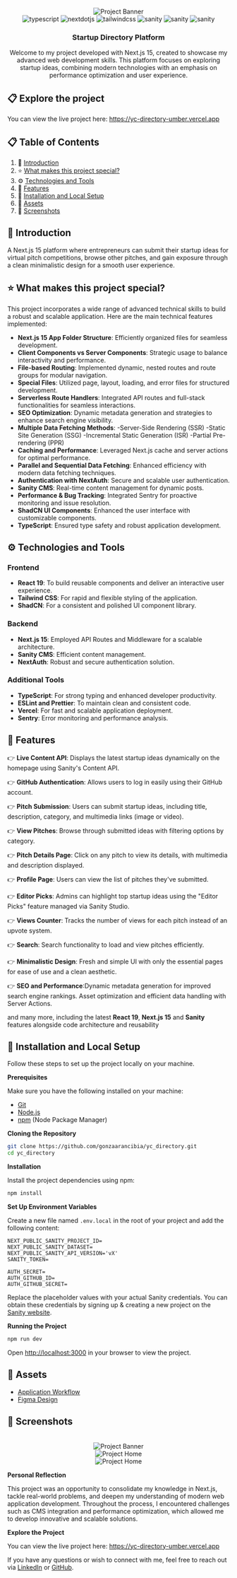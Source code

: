 <div align="center">
  <br />
      <img src="https://github.com/user-attachments/assets/471e2baa-8781-43b8-aaed-62e313d03e99" alt="Project Banner">
  <br />

  <div>
    <img src="https://img.shields.io/badge/-Typescript-black?style=for-the-badge&logoColor=white&logo=react&color=3178C6" alt="typescript" />
    <img src="https://img.shields.io/badge/-Next_JS-black?style=for-the-badge&logoColor=white&logo=nextdotjs&color=000000" alt="nextdotjs" />
    <img src="https://img.shields.io/badge/-Tailwind_CSS-black?style=for-the-badge&logoColor=white&logo=tailwindcss&color=06B6D4" alt="tailwindcss" />
    <img src="https://img.shields.io/badge/-Sanity-black?style=for-the-badge&logoColor=white&logo=sanity&color=F03E2F" alt="sanity" />
    <img src="https://img.shields.io/badge/-Sentry-black?style=for-the-badge&logoColor=white&logo=Sentry&color=purple" alt="sanity" />
    <img src="https://img.shields.io/badge/-React-black?style=for-the-badge&logoColor=white&logo=React&color=3178C6" alt="sanity" />
  </div>

<h3 align="center">Startup Directory Platform</h3>

   <div align="center">
     Welcome to my project developed with Next.js 15, created to showcase my advanced web development skills. This platform focuses on exploring startup ideas, combining modern technologies with an emphasis on performance optimization and user experience.
    </div>
</div>

## 📋 <a name="table"> Explore the project</a>

You can view the live project here: https://yc-directory-umber.vercel.app

## 📋 <a name="table">Table of Contents</a>

1. 🤖 [Introduction](#introduction)
2. ⭐ [What makes this project special?](#what-makes-this-project-special?)
3. ⚙️ [Technologies and Tools](#tech-stack)
4. 🔋 [Features](#features)
5. 🤸 [Installation and Local Setup](#quick-start)
6. 🔗 [Assets](#links)
7. 🚀 [Screenshots](#screenshots)

## <a name="introduction">🤖 Introduction</a>

A Next.js 15 platform where entrepreneurs can submit their startup ideas for virtual pitch competitions, browse other
pitches, and gain exposure through a clean minimalistic design for a smooth user experience.

## <a name="what-makes-this-project-special?">⭐ What makes this project special?</a>

This project incorporates a wide range of advanced technical skills to build a robust and scalable application. Here are the main technical features implemented:

- **Next.js 15 App Folder Structure**: Efficiently organized files for seamless development.
- **Client Components vs Server Components**: Strategic usage to balance interactivity and performance.
- **File-based Routing**: Implemented dynamic, nested routes and route groups for modular navigation.
- **Special Files**: Utilized page, layout, loading, and error files for structured development.
- **Serverless Route Handlers**: Integrated API routes and full-stack functionalities for seamless interactions.
- **SEO Optimization**: Dynamic metadata generation and strategies to enhance search engine visibility.
- **Multiple Data Fetching Methods**:
  -Server-Side Rendering (SSR)
  -Static Site Generation (SSG)
  -Incremental Static Generation (ISR)
  -Partial Pre-rendering (PPR)
- **Caching and Performance**: Leveraged Next.js cache and server actions for optimal performance.
- **Parallel and Sequential Data Fetching**: Enhanced efficiency with modern data fetching techniques.
- **Authentication with NextAuth**: Secure and scalable user authentication.
- **Sanity CMS**: Real-time content management for dynamic posts.
- **Performance & Bug Tracking**: Integrated Sentry for proactive monitoring and issue resolution.
- **ShadCN UI Components**: Enhanced the user interface with customizable components.
- **TypeScript**: Ensured type safety and robust application development.

## <a name="tech-stack">⚙️ Technologies and Tools</a>

### Frontend

- **React 19**: To build reusable components and deliver an interactive user experience.
- **Tailwind CSS**: For rapid and flexible styling of the application.
- **ShadCN**: For a consistent and polished UI component library.

### Backend

- **Next.js 15**: Employed API Routes and Middleware for a scalable architecture.
- **Sanity CMS**: Efficient content management.
- **NextAuth**: Robust and secure authentication solution.

### Additional Tools

- **TypeScript**: For strong typing and enhanced developer productivity.
- **ESLint and Prettier**: To maintain clean and consistent code.
- **Vercel**: For fast and scalable application deployment.
- **Sentry**: Error monitoring and performance analysis.

## <a name="features">🔋 Features</a>

👉 **Live Content API**: Displays the latest startup ideas dynamically on the homepage using Sanity's Content API.

👉 **GitHub Authentication**: Allows users to log in easily using their GitHub account.

👉 **Pitch Submission**: Users can submit startup ideas, including title, description, category, and multimedia links (image or video).

👉 **View Pitches**: Browse through submitted ideas with filtering options by category.

👉 **Pitch Details Page**: Click on any pitch to view its details, with multimedia and description displayed.

👉 **Profile Page**: Users can view the list of pitches they've submitted.

👉 **Editor Picks**: Admins can highlight top startup ideas using the "Editor Picks" feature managed via Sanity Studio.

👉 **Views Counter**: Tracks the number of views for each pitch instead of an upvote system.

👉 **Search**: Search functionality to load and view pitches efficiently.

👉 **Minimalistic Design**: Fresh and simple UI with only the essential pages for ease of use and a clean aesthetic.

👉 **SEO and Performance**:Dynamic metadata generation for improved search engine rankings. Asset optimization and efficient data handling with Server Actions.

and many more, including the latest **React 19**, **Next.js 15** and **Sanity** features alongside code architecture and reusability

## <a name="quick-start">🤸 Installation and Local Setup</a>

Follow these steps to set up the project locally on your machine.

**Prerequisites**

Make sure you have the following installed on your machine:

- [Git](https://git-scm.com/)
- [Node.js](https://nodejs.org/en)
- [npm](https://www.npmjs.com/) (Node Package Manager)

**Cloning the Repository**

```bash
git clone https://github.com/gonzaarancibia/yc_directory.git
cd yc_directory
```

**Installation**

Install the project dependencies using npm:

```bash
npm install
```

**Set Up Environment Variables**

Create a new file named `.env.local` in the root of your project and add the following content:

```env
NEXT_PUBLIC_SANITY_PROJECT_ID=
NEXT_PUBLIC_SANITY_DATASET=
NEXT_PUBLIC_SANITY_API_VERSION='vX'
SANITY_TOKEN=

AUTH_SECRET=
AUTH_GITHUB_ID=
AUTH_GITHUB_SECRET=
```

Replace the placeholder values with your actual Sanity credentials. You can obtain these credentials by signing up &
creating a new project on the [Sanity website](https://www.sanity.io/).

**Running the Project**

```bash
npm run dev
```

Open [http://localhost:3000](http://localhost:3000) in your browser to view the project.

## <a name="links">🔗 Assets</a>

- [Application Workflow](https://miro.com/app/board/uXjVL6gLXt0=)
- [Figma Design](<https://www.figma.com/design/TEYJSSgSFDHaGGkLQoxZKg/Pitch-Startup-App-(G)?node-id=2-2&t=2OHyuAixMjneeu7v-1>)

## <a name="screenshots">🚀 Screenshots</a>

<div align="center">
  <br />
      <img src="https://github.com/user-attachments/assets/471e2baa-8781-43b8-aaed-62e313d03e99" alt="Project Banner">
  <br />
  <img src="./assets/profile.png" alt="Project Home">
  <br />
  <img src="./assets/home-cards.png" alt="Project Home">
  <br />
</div>

**Personal Reflection**

This project was an opportunity to consolidate my knowledge in Next.js, tackle real-world problems, and deepen my understanding of modern web application development. Throughout the process, I encountered challenges such as CMS integration and performance optimization, which allowed me to develop innovative and scalable solutions.

**Explore the Project**

You can view the live project here: https://yc-directory-umber.vercel.app

If you have any questions or wish to connect with me, feel free to reach out via [LinkedIn](https://www.linkedin.com/in/gonzaloarancibia) or [GitHub](https://github.com/gonzaarancibia).
